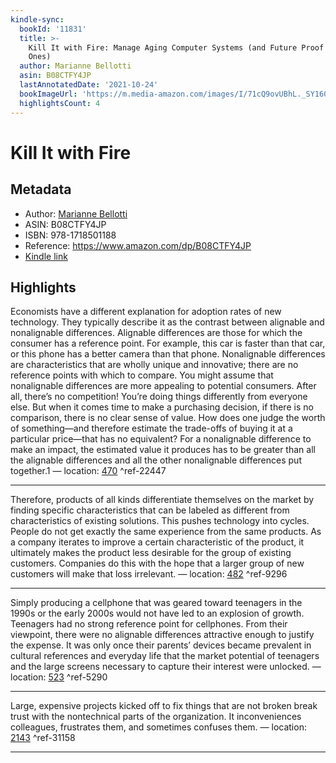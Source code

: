 ```yaml
---
kindle-sync:
  bookId: '11831'
  title: >-
    Kill It with Fire: Manage Aging Computer Systems (and Future Proof Modern
    Ones)
  author: Marianne Bellotti
  asin: B08CTFY4JP
  lastAnnotatedDate: '2021-10-24'
  bookImageUrl: 'https://m.media-amazon.com/images/I/71cQ9ovUBhL._SY160.jpg'
  highlightsCount: 4
---
```

# Kill It with Fire
## Metadata
* Author: [Marianne Bellotti](https://www.amazon.com/Marianne-Bellotti/e/B08TTFZ2MZ/ref=dp_byline_cont_ebooks_1)
* ASIN: B08CTFY4JP
* ISBN: 978-1718501188
* Reference: https://www.amazon.com/dp/B08CTFY4JP
* [Kindle link](kindle://book?action=open&asin=B08CTFY4JP)

## Highlights
Economists have a different explanation for adoption rates of new technology. They typically describe it as the contrast between alignable and nonalignable differences. Alignable differences are those for which the consumer has a reference point. For example, this car is faster than that car, or this phone has a better camera than that phone. Nonalignable differences are characteristics that are wholly unique and innovative; there are no reference points with which to compare. You might assume that nonalignable differences are more appealing to potential consumers. After all, there’s no competition! You’re doing things differently from everyone else. But when it comes time to make a purchasing decision, if there is no comparison, there is no clear sense of value. How does one judge the worth of something—and therefore estimate the trade-offs of buying it at a particular price—that has no equivalent? For a nonalignable difference to make an impact, the estimated value it produces has to be greater than all the alignable differences and all the other nonalignable differences put together.1 — location: [470](kindle://book?action=open&asin=B08CTFY4JP&location=470) ^ref-22447

---
Therefore, products of all kinds differentiate themselves on the market by finding specific characteristics that can be labeled as different from characteristics of existing solutions. This pushes technology into cycles. People do not get exactly the same experience from the same products. As a company iterates to improve a certain characteristic of the product, it ultimately makes the product less desirable for the group of existing customers. Companies do this with the hope that a larger group of new customers will make that loss irrelevant. — location: [482](kindle://book?action=open&asin=B08CTFY4JP&location=482) ^ref-9296

---
Simply producing a cellphone that was geared toward teenagers in the 1990s or the early 2000s would not have led to an explosion of growth. Teenagers had no strong reference point for cellphones. From their viewpoint, there were no alignable differences attractive enough to justify the expense. It was only once their parents’ devices became prevalent in cultural references and everyday life that the market potential of teenagers and the large screens necessary to capture their interest were unlocked. — location: [523](kindle://book?action=open&asin=B08CTFY4JP&location=523) ^ref-5290

---
Large, expensive projects kicked off to fix things that are not broken break trust with the nontechnical parts of the organization. It inconveniences colleagues, frustrates them, and sometimes confuses them. — location: [2143](kindle://book?action=open&asin=B08CTFY4JP&location=2143) ^ref-31158

---
